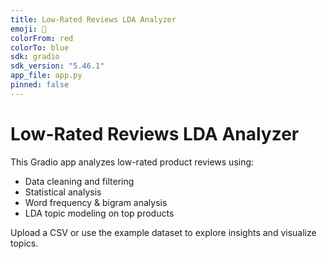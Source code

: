 ```yaml
---
title: Low-Rated Reviews LDA Analyzer
emoji: 🔬
colorFrom: red
colorTo: blue
sdk: gradio
sdk_version: "5.46.1"
app_file: app.py
pinned: false
---
```


# Low-Rated Reviews LDA Analyzer

This Gradio app analyzes low-rated product reviews using:

- Data cleaning and filtering
- Statistical analysis
- Word frequency & bigram analysis
- LDA topic modeling on top products

Upload a CSV or use the example dataset to explore insights and visualize topics.
